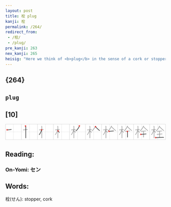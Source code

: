 ```yaml
---
layout: post
title: 栓 plug
kanji: 栓
permalink: /264/
redirect_from:
 - /栓/
 - /plug/
pre_kanji: 263
nex_kanji: 265
heisig: "Here we think of <b>plug</b> in the sense of a cork or stopper used to seal the mouth of a bottle, water faucet, or something with liquid running out of it. Forgetting the abstract picture of the former frame, let us work with all the primitive units: <i>tree</i> . . . <i>umbrella</i> . . . <i>ball</i>. Imagine a <i>tree</i> with a faucet in the side out of which tennis <i>balls</i> are flowing, bouncing all over the ground by the hundreds. You fight your way up to it and shove your giant beach <i>umbrella</i> into the <i>tree</i> to <b>plug</b> it up."
---
```


## {264}

## `plug`

## [10]

<div class="stroke"><img src="../images/E6A093.png" /></div>

## Reading:

### On-Yomi: セン

## Words:

栓(せん): stopper, cork
